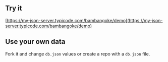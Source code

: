 ## Try it

[https://my-json-server.typicode.com/bambangoke/demo](https://my-json-server.typicode.com/bambangoke/demo)

## Use your own data

Fork it and change `db.json` values or create a repo with a `db.json` file.
